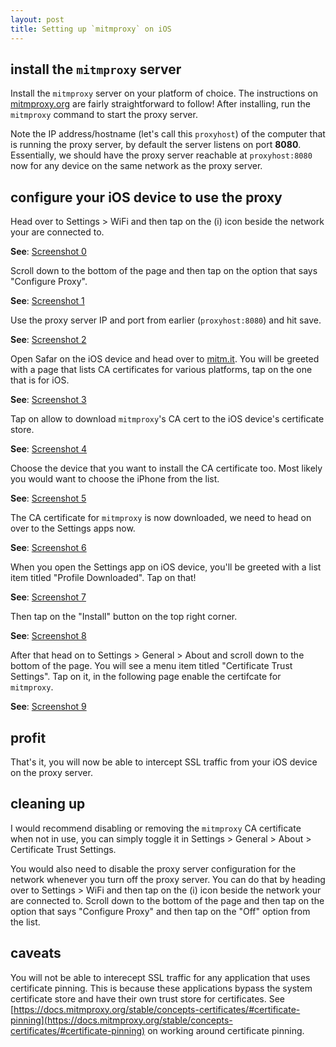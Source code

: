 ```yaml
---
layout: post
title: Setting up `mitmproxy` on iOS
---
```


## install the `mitmproxy` server

Install the `mitmproxy` server on your platform of choice.
The instructions on [mitmproxy.org](https://docs.mitmproxy.org/stable/overview-installation/) are fairly straightforward to follow!
After installing, run the `mitmproxy` command to start the proxy server.

Note the IP address/hostname (let's call this `proxyhost`) of the computer that is running the proxy server, by default the server listens on port **8080**.
Essentially, we should have the proxy server reachable at `proxyhost:8080` now for any device on the same network as the proxy server.

## configure your iOS device to use the proxy

Head over to Settings > WiFi and then tap on the (i) icon beside the network your are connected to.

**See**: [Screenshot 0](/images/mitm-proxy-on-ios/0.png)

Scroll down to the bottom of the page and then tap on the option that says "Configure Proxy".

**See**: [Screenshot 1](/images/mitm-proxy-on-ios/1.png)

Use the proxy server IP and port from earlier (`proxyhost:8080`) and hit save.

**See**: [Screenshot 2](/images/mitm-proxy-on-ios/2.png)

Open Safar on the iOS device and head over to [mitm.it](mitm.it).
You will be greeted with a page that lists CA certificates for various platforms, tap on the one that is for iOS.

**See**: [Screenshot 3](/images/mitm-proxy-on-ios/3.png)

Tap on allow to download `mitmproxy`'s CA cert to the iOS device's certificate store.

**See**: [Screenshot 4](/images/mitm-proxy-on-ios/4.png)

Choose the device that you want to install the CA certificate too. Most likely you would want to choose the iPhone from the list.

**See**: [Screenshot 5](/images/mitm-proxy-on-ios/5.png)

The CA certificate for `mitmproxy` is now downloaded, we need to head on over to the Settings apps now.

**See**: [Screenshot 6](/images/mitm-proxy-on-ios/6.png)

When you open the Settings app on iOS device, you'll be greeted with a list item titled "Profile Downloaded". Tap on that!

**See**: [Screenshot 7](/images/mitm-proxy-on-ios/7.png)

Then tap on the "Install" button on the top right corner.

**See**: [Screenshot 8](/images/mitm-proxy-on-ios/8.png)

After that head on to Settings > General > About and scroll down to the bottom of the page.
You will see a menu item titled "Certificate Trust Settings".
Tap on it, in the following page enable the certifcate for `mitmproxy`.

**See**: [Screenshot 9](/images/mitm-proxy-on-ios/9.png)

## profit

That's it, you will now be able to intercept SSL traffic from your iOS device on the proxy server. 

## cleaning up

I would recommend disabling or removing the `mitmproxy` CA certificate when not in use, you can simply toggle it in Settings > General > About > Certificate Trust Settings.

You would also need to disable the proxy server configuration for the network whenever you turn off the proxy server.
You can do that by heading over to Settings > WiFi and then tap on the (i) icon beside the network your are connected to.
Scroll down to the bottom of the page and then tap on the option that says "Configure Proxy" and then tap on the "Off" option from the list.

## caveats

You will not be able to interecept SSL traffic for any application that uses certificate pinning.
This is because these applications bypass the system certificate store and have their own trust store for certificates.
See [https://docs.mitmproxy.org/stable/concepts-certificates/#certificate-pinning](https://docs.mitmproxy.org/stable/concepts-certificates/#certificate-pinning) on working around certificate pinning.
